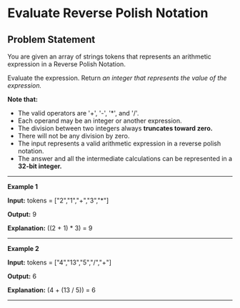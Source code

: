 # Evaluate Reverse Polish Notation

## Problem Statement

You are given an array of strings tokens that represents an arithmetic expression in a Reverse Polish Notation.

Evaluate the expression. Return _an integer that represents the value of the expression._

**Note that:**

- The valid operators are '+', '-', '\*', and '/'.
- Each operand may be an integer or another expression.
- The division between two integers always **truncates toward zero.**
- There will not be any division by zero.
- The input represents a valid arithmetic expression in a reverse polish notation.
- The answer and all the intermediate calculations can be represented in a **32-bit integer.**

---

**Example 1**

**Input:** tokens = ["2","1","+","3","*"]

**Output:** 9

**Explanation:** ((2 + 1) \* 3) = 9

---

**Example 2**

**Input:** tokens = ["4","13","5","/","+"]

**Output:** 6

**Explanation:** (4 + (13 / 5)) = 6

---
